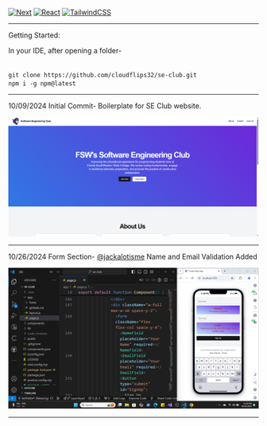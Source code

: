 [![Next](https://img.shields.io/badge/NextJS-v14.2.4-blue.svg?logo=next.js)](https://nextjs.org)
[![React](https://img.shields.io/badge/React-v18-teal.svg?logo=react)](https://react.dev)
[![TailwindCSS](https://img.shields.io/badge/Tailwind%20CSS-v3.4.1-lightblue.svg?logo=tailwindcss)](https://nextjs.org)

---

Getting Started:

In your IDE, after opening a folder-

<code>
git clone https://github.com/cloudflips32/se-club.git
npm i -g npm@latest
</code>

---

10/09/2024 Initial Commit- Boilerplate for SE Club website.

![page-preview-first-commit](/public/images/se-club-preview-1.png)

---

10/26/2024 Form Section-
[@jackalotisme](https://github.com/jackalotisme) Name and Email Validation Added

![first-club-PR-merge](/public/images/se-club-contribution-one.png)

---
